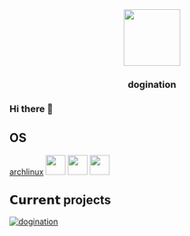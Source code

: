 <div id="header" align="center">
  <img src="https://avatars.githubusercontent.com/u/80304438?v=4" width="100"/>
</div>
<h3 align="center">dogination</h3>

### Hi there 👋
## OS
[archlinux](https://github.com/relliv/operating-system-logos/blob/master/src/128x128/ARL.png)
<img src="https://github.com/relliv/operating-system-logos/blob/master/src/48x48/WIN.png" width="35"/>
<img src="https://github.com/relliv/operating-system-logos/blob/master/src/48x48/MAC.png" width="35"/>
<img src="https://github.com/relliv/operating-system-logos/blob/master/src/48x48/IOS.png" width="35"/>
<!--
**dogination/dogination** is a ✨ _special_ ✨ repository because its `README.md` (this file) appears on your GitHub profile.

Here are some ideas to get you started:

- 🔭 I’m currently working on ...
- 🌱 I’m currently learning ...
- 👯 I’m looking to collaborate on ...
- 🤔 I’m looking for help with ...
- 💬 Ask me about ...
- 📫 How to reach me: ...
- 😄 Pronouns: ...
- ⚡ Fun fact: ...
-->
## 𝗖𝘂𝗿𝗿𝗲𝗻𝘁 projects
[![dogination](https://svg.bookmark.style/api?url=https://github.com/dogination/dogination.github.io&mode=light&style=horizontal)](https://github.com/dogination/dogination.github.io)
